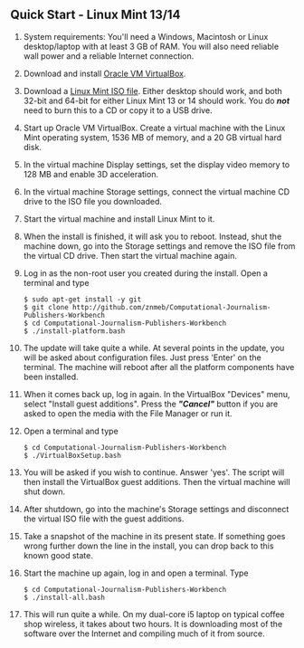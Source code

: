 ## Quick Start - Linux Mint 13/14

1. System requirements: You'll need a Windows, Macintosh or Linux desktop/laptop with at least 3 GB of RAM. You will also need reliable wall power and a reliable Internet connection.
1. Download and install [Oracle VM VirtualBox](https://www.virtualbox.org/wiki/Downloads).
1. Download a [Linux Mint ISO file](http://www.linuxmint.com/oldreleases.php). Either desktop should work, and both 32-bit and 64-bit for either Linux Mint 13 or 14 should work. You do ***not*** need to burn this to a CD or copy it to a USB drive.
1. Start up Oracle VM VirtualBox. Create a virtual machine with the Linux Mint operating system, 1536 MB of memory, and a 20 GB virtual hard disk.
1. In the virtual machine Display settings, set the display video memory to 128 MB and enable 3D acceleration.
1. In the virtual machine Storage settings, connect the virtual machine CD drive to the ISO file you downloaded.
1. Start the virtual machine and install Linux Mint to it.
1. When the install is finished, it will ask you to reboot. Instead, shut the machine down, go into the Storage settings and remove the ISO file from the virtual CD drive. Then start the virtual machine again.
1. Log in as the non-root user you created during the install. Open a terminal and type

    ```
    $ sudo apt-get install -y git  
    $ git clone http://github.com/znmeb/Computational-Journalism-Publishers-Workbench  
    $ cd Computational-Journalism-Publishers-Workbench  
    $ ./install-platform.bash
    ```
1. The update will take quite a while. At several points in the update, you will be asked about configuration files. Just press 'Enter' on the terminal. The machine will reboot after all the platform components have been installed. 
1. When it comes back up, log in again. In the VirtualBox "Devices" menu, select "Install guest additions". Press the ***"Cancel"*** button if you are asked to open the media with the File Manager or run it.
1. Open a terminal and type

    ```
    $ cd Computational-Journalism-Publishers-Workbench  
    $ ./VirtualBoxSetup.bash
    ```
1. You will be asked if you wish to continue. Answer 'yes'. The script will then install the VirtualBox guest additions. Then the virtual machine will shut down.
1. After shutdown, go into the machine's Storage settings and disconnect the virtual ISO file with the guest additions.
1. Take a snapshot of the machine in its present state. If something goes wrong further down the line in the install, you can drop back to this known good state.
1. Start the machine up again, log in and open a terminal. Type

    ```
    $ cd Computational-Journalism-Publishers-Workbench  
    $ ./install-all.bash  
    ```
1. This will run quite a while. On my dual-core i5 laptop on typical coffee shop wireless, it takes about two hours. It is downloading most of the software over the Internet and compiling much of it from source.

